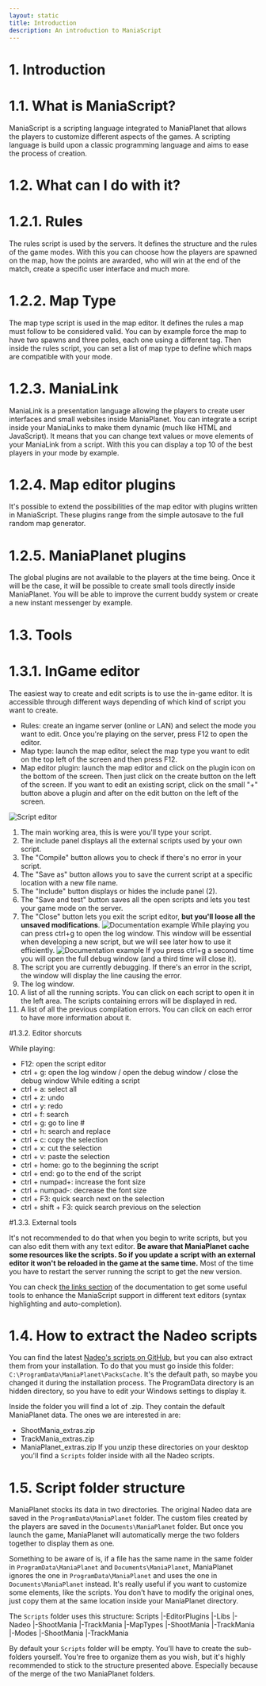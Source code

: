 ```yaml
---
layout: static
title: Introduction
description: An introduction to ManiaScript
---
```


# 1. Introduction

# 1.1. What is ManiaScript?[](#what-is-maniscript)

ManiaScript is a scripting language integrated to ManiaPlanet that allows the players to customize different aspects of the games. A scripting language is build upon a classic programming language and aims to ease the process of creation.


# 1.2. What can I do with it?[](#what-can-i-do-with-it)

# 1.2.1. Rules[](#rules)

The rules script is used by the servers. It defines the structure and the rules of the game modes. With this you can choose how the players are spawned on the map, how the points are awarded, who will win at the end of the match, create a specific user interface and much more.


# 1.2.2. Map Type[](#map-type)

The map type script is used in the map editor. It defines the rules a map must follow to be considered valid. You can by example force the map to have two spawns and three poles, each one using a different tag. Then inside the rules script, you can set a list of map type to define which maps are compatible with your mode.


# 1.2.3. ManiaLink[](#manialink)

ManiaLink is a presentation language allowing the players to create user interfaces and small websites inside ManiaPlanet. You can integrate a script inside your ManiaLinks to make them dynamic (much like HTML and JavaScript). It means that you can change text values or move elements of your ManiaLink from a script. With this you can display a top 10 of the best players in your mode by example.


# 1.2.4. Map editor plugins[](#map-editor-plugins)

It's possible to extend the possibilities of the map editor with plugins written in ManiaScript. These plugins range from the simple autosave to the full random map generator.


# 1.2.5. ManiaPlanet plugins[](#maniaplanet-plugins)

The global plugins are not available to the players at the time being. Once it will be the case, it will be possible to create small tools directly inside ManiaPlanet. You will be able to improve the current buddy system or create a new instant messenger by example.


# 1.3. Tools[](#tools)

# 1.3.1. InGame editor[](#ingame-editor)

The easiest way to create and edit scripts is to use the in-game editor. It is accessible through different ways depending of which kind of script you want to create.

- Rules: create an ingame server (online or LAN) and select the mode you want to edit. Once you're playing on the server, press F12 to open the editor.
- Map type: launch the map editor, select the map type you want to edit on the top left of the screen and then press F12.
- Map editor plugin: launch the map editor and click on the plugin icon on the bottom of the screen. Then just click on the create button on the left of the screen. If you want to edit an existing script, click on the small "+" button above a plugin and after on the edit button on the left of the screen.

![Script editor](./img/script-editor.png)
1. The main working area, this is were you'll type your script. 
2. The include panel displays all the external scripts used by your own script.
3. The "Compile" button allows you to check if there's no error in your script.
4. The "Save as" button allows you to save the current script at a specific location with a new file name.
5. The "Include" button displays or hides the include panel (2).
6. The "Save and test" button saves all the open scripts and lets you test your game mode on the server.
7. The "Close" button lets you exit the script editor, __but you'll loose all the unsaved modifications__.
![Documentation example](./img/debugger-small.png)
While playing you can press ctrl+g to open the log window. This window will be essential when developing a new script, but we will see later how to use it efficiently.
![Documentation example](./img/debugger-big.png)
If you press ctrl+g a second time you will open the full debug window (and a third time will close it).
1. The script you are currently debugging. If there's an error in the script, the window will display the line causing the error.
2. The log window.
3. A list of all the running scripts. You can click on each script to open it in the left area. The scripts containing errors will be displayed in red.
4. A list of all the previous compilation errors. You can click on each error to have more information about it.


#1.3.2. Editor shorcuts[](#editor-shortcuts)

  While playing:
  * F12: open the script editor
  * ctrl + g: open the log window / open the debug window / close the debug window
  While editing a script
  * ctrl + a: select all
  * ctrl + z: undo
  * ctrl + y: redo
  * ctrl + f: search
  * ctrl + g: go to line #
  * ctrl + h: search and replace
  * ctrl + c: copy the selection
  * ctrl + x: cut the selection
  * ctrl + v: paste the selection
  * ctrl + home: go to the beginning the script
  * ctrl + end: go to the end of the script
  * ctrl + numpad+: increase the font size
  * ctrl + numpad-: decrease the font size
  * ctrl + F3: quick search next on the selection
  * ctrl + shift + F3: quick search previous on the selection


#1.3.3. External tools[](#external-tools)

It's not recommended to do that when you begin to write scripts, but you can also edit them with any text editor. __Be aware that ManiaPlanet cache some resources like the scripts. So if you update a script with an external editor it won't be reloaded in the game at the same time.__ Most of the time you have to restart the server running the script to get the new version.

You can check [the links section](../general/links.html#tools) of the documentation to get some useful tools to enhance the ManiaScript support in different text editors (syntax highlighting and auto-completion).


# 1.4. How to extract the Nadeo scripts[](#how-to-extract-the-nadeo-scripts)

You can find the latest [Nadeo's scripts on GitHub](https://github.com/maniaplanet/game-modes), but you can also extract them from your installation. To do that you must go inside this folder: `C:\ProgramData\ManiaPlanet\PacksCache`.
It's the default path, so maybe you changed it during the installation process. The ProgramData directory is an hidden directory, so you have to edit your Windows settings to display it.

Inside the folder you will find a lot of .zip. They contain the default ManiaPlanet data. The ones we are interested in are:
- ShootMania_extras.zip
- TrackMania_extras.zip
- ManiaPlanet_extras.zip
If you unzip these directories on your desktop you'll find a `Scripts` folder inside with all the Nadeo scripts.


# 1.5. Script folder structure[](#script-folder-structure)

ManiaPlanet stocks its data in two directories. The original Nadeo data are saved in the `ProgramData\ManiaPlanet` folder. The custom files created by the players are saved in the `Documents\ManiaPlanet` folder. But once you launch the game, ManiaPlanet will automatically merge the two folders together to display them as one.

Something to be aware of is, if a file has the same name in the same folder in `ProgramData\ManiaPlanet` and `Documents\ManiaPlanet`, ManiaPlanet ignores the one in `ProgramData\ManiaPlanet` and uses the one in `Documents\ManiaPlanet` instead. It's really useful if you want to customize some elements, like the scripts. You don't have to modify the original ones, just copy them at the same location inside your ManiaPlanet directory.

The `Scripts` folder uses this structure:
Scripts
|-EditorPlugins
|-Libs
  |-Nadeo
    |-ShootMania
    |-TrackMania
|-MapTypes
  |-ShootMania
  |-TrackMania
|-Modes
  |-ShootMania
  |-TrackMania

By default your `Scripts` folder will be empty. You'll have to create the sub-folders yourself. You're free to organize them as you wish, but it's highly recommended to stick to the structure presented above. Especially because of the merge of the two ManiaPlanet folders.
